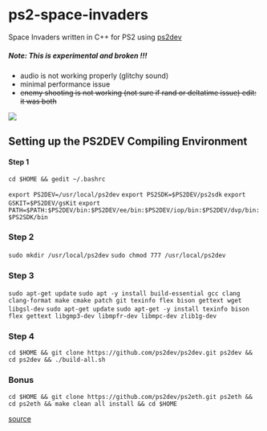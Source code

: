 # ps2-space-invaders

Space Invaders written in C++ for PS2 using [ps2dev](https://github.com/ps2dev/ps2dev)

##### Note: This is experimental and broken !!!
- audio is not working properly (glitchy sound)
- minimal performance issue
- ~~enemy shooting is not working (not sure if rand or deltatime issue) edit: it was both~~ 

![](https://user-images.githubusercontent.com/1466920/106803964-11b90400-6665-11eb-9f41-9aba810eb7c2.png)

## Setting up the PS2DEV Compiling Environment

#### Step 1
`cd $HOME && gedit ~/.bashrc`

`export PS2DEV=/usr/local/ps2dev`
`export PS2SDK=$PS2DEV/ps2sdk`
`export GSKIT=$PS2DEV/gsKit`
`export PATH=$PATH:$PS2DEV/bin:$PS2DEV/ee/bin:$PS2DEV/iop/bin:$PS2DEV/dvp/bin:$PS2SDK/bin`

### Step 2

`sudo mkdir /usr/local/ps2dev`
`sudo chmod 777 /usr/local/ps2dev`

### Step 3

`sudo apt-get update`
`sudo apt -y install build-essential gcc clang clang-format make cmake patch git texinfo flex bison gettext wget libgsl-dev`
`sudo apt-get update`
`sudo apt-get -y install texinfo bison flex gettext libgmp3-dev libmpfr-dev libmpc-dev zlib1g-dev`

### Step 4

`cd $HOME && git clone https://github.com/ps2dev/ps2dev.git ps2dev && cd ps2dev && ./build-all.sh`

### Bonus 

`cd $HOME && git clone https://github.com/ps2dev/ps2eth.git ps2eth && cd ps2eth && make clean all install && cd $HOME`

[source](https://www.ps2-home.com/forum/viewtopic.php?t=9488)